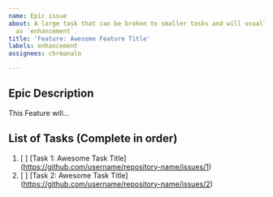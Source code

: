 ```yaml
---
name: Epic issue
about: A large task that can be broken to smaller tasks and will usually be labeled
  as `enhancement`.
title: 'Feature: Awesome Feature Title'
labels: enhancement
assignees: chrmanalo

---
```


## Epic Description

This Feature will...

## List of Tasks (Complete in order)

1. [ ] [Task 1: Awesome Task Title] (https://github.com/username/repository-name/issues/1)
2. [ ] [Task 2: Awesome Task Title] (https://github.com/username/repository-name/issues/2)
